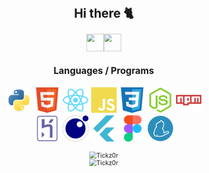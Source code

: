 <!--
#  _______   _          _             ___         
# |__   __| (_)        | |           / _ \        
#    | |     _    ___  | | __  ____ | | | |  _ __ 
#    | |    | |  / __| | |/ / |_  / | | | | | '__|
#    | |    | | | (__  |   <   / /  | |_| | | |   
#    |_|    |_|  \___| |_|\_\ /___|  \___/  |_|   
                                                 

# ⠄⠄⠄⠄⠄⠄⠄⠄⢀⣀⣤⣴⣶⠞⠛⢶⣤⣄⡀⠄⠄⠄⠄⠄⠄⠄⠄⠄
# ⠄⠄⠄⠄⠄⣠⡶⠿⠿⠿⠿⠟⠁⣰⠇⣈⠻⣿⣿⣷⣶⣤⣀⠄⠄⠄⠄⠄
# ⠄⠄⠄⢠⣾⣿⡗⢿⣶⣶⣤⣴⣾⠟⢠⡏⠄⠄⠈⠙⠿⣿⣿⣷⣦⠄⠄⠄
# ⠄⠄⢠⣿⣿⣿⠇⢶⣤⣀⡺⠿⠋⣠⡾⠄⠄⢤⣶⣤⣄⠈⠛⢿⣿⣷⡄⠄
# ⠄⢀⣿⣿⣿⣣⣿⣷⣌⡛⢿⣿⣾⡟⠁⢤⣤⣀⠙⢿⣿⣷⣄⠄⠙⢿⣷⠄
# ⠄⣼⣿⣿⣳⣿⣿⣿⣿⣿⣷⣦⢭⣶⣇⠄⠻⣿⣧⡀⠙⢿⣿⣷⣦⡀⠙⠇
# ⢰⣿⣿⣳⣿⣿⣻⣿⢿⣿⣿⣿⣿⣿⣿⣷⡀⠹⣿⣿⣄⠄⠹⣿⣿⣴⡄⠄
#  ⢸⡿⣱⣿⣿⣏⣿⣿⢸⣿⣿⣧⣿⣿⣿⣿⣷⡀⠘⣿⣿⣦⠄⠈⢿⡿⣱⣿
# ⠘⣵⣿⣿⣿⣸⣿⣿⢾⣿⣿⣿⢸⣿⣿⣿⣿⣷⠄⡜⣿⣿⣷⠄⠄⠁⣿⡿
# ⢸⣶⣍⢿⢧⣿⣿⣿⢸⣿⣿⣿⢸⣿⣿⣿⣿⣿⣇⠘⡜⣿⣷⣴⣦⣀⠘⠄ by Tick#1977 
# ⠄⠻⣿⢇⣾⣿⣿⣿⢸⣿⣿⣿⡯⣿⣿⣿⣿⣿⣿⡆⠘⡽⡟⢫⣴⣶⡆⠄              ~   github.com/Tickz0r
# ⠄⠄⠙⢷⣿⡭⠡⠆⢸⣿⣿⣿⡇⠿⣿⣿⣿⣿⠛⠻⠄⢫⠄⣀⡹⣿⡇⠄
# ⠄⠄⠄⠄⠙⠃⠄⢀⣚⣭⣭⣭⡍⠄⣿⣿⣿⡿⢟⣛⣂⠄⣼⡿⣣⡟⠄⠄
# ⠄⠄⠄⠄⠄⠄⠉⠙⠻⣿⣿⣿⣁⣀⣈⣩⣭⣶⣿⣿⣿⣷⣭⡶⠋⠄⠄⠄-->
<div class="tick" align="center">
<h1 align="center">Hi there 🐈</h1>
<img src="https://twemoji.maxcdn.com/2/svg/1f1ec-1f1f7.svg" width="40" height="40"><span><img src="https://twemoji.maxcdn.com/2/svg/1f1e7-1f1f7.svg" width="40" height="40"><br>
</div>
  
<div id="languages" align="center">
  <h2> Languages / Programs<br><br>
    <img src="https://raw.githubusercontent.com/devicons/devicon/2ae2a900d2f041da66e950e4d48052658d850630/icons/python/python-original.svg" width="60" height="60" alt="Python">
    <img src="https://raw.githubusercontent.com/devicons/devicon/master/icons/html5/html5-original.svg" width="60" height="60" alt="Html">
    <img src="https://raw.githubusercontent.com/devicons/devicon/master/icons/react/react-original.svg" width="60" height="60" alt="React JS">
     <img src="https://raw.githubusercontent.com/devicons/devicon/master/icons/javascript/javascript-plain.svg" width="60" height="60" alt="Javascript">  
     <img src="https://raw.githubusercontent.com/devicons/devicon/master/icons/css3/css3-original.svg" width="60" height="60" alt="CSS">  
     <img src="https://raw.githubusercontent.com/devicons/devicon/master/icons/nodejs/nodejs-original.svg" width="60" height="60" alt="Node JS">  
     <img src="https://raw.githubusercontent.com/devicons/devicon/master/icons/npm/npm-original-wordmark.svg" width="60" height="60" alt="Npm">  
     <img src="https://raw.githubusercontent.com/devicons/devicon/master/icons/heroku/heroku-original.svg" width="60" height="60" alt="Heroku">
     <img src="https://raw.githubusercontent.com/devicons/devicon/master/icons/lua/lua-original.svg" width="60" height="60" alt="Lua">  
     <img src="https://raw.githubusercontent.com/devicons/devicon/master/icons/flutter/flutter-plain.svg" width="60" height="60" alt="Flutter">  
     <img src="https://raw.githubusercontent.com/devicons/devicon/master/icons/figma/figma-original.svg" width="60" height="60" alt="Figma">  
     <img src="https://raw.githubusercontent.com/devicons/devicon/master/icons/yarn/yarn-original.svg" width="60" height="60" alt="IntelliJ">
  </h2>
</div>
  
<div id="stats" align="center">
   <img src="https://github-readme-stats.vercel.app/api?username=Tickz0r&show_icons=true&locale=en&theme=midnight-purple" alt="Tickz0r" /> <br>
   <img src="https://github-readme-stats.vercel.app/api/top-langs/?username=Tickz0r&layout=compact&theme=midnight-purple" alt="Tickz0r" />
</div>

